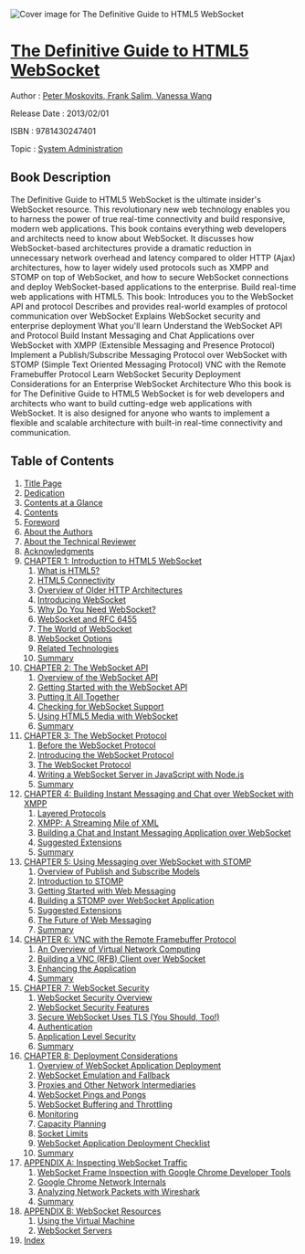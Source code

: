 ![Cover image for The Definitive Guide to HTML5 WebSocket](https://imgdetail.ebookreading.net/cover/cover/system_admin/EB9781430247401.jpg)

[The Definitive Guide to HTML5 WebSocket](https://ebookreading.net/view/book/The+Definitive+Guide+to+HTML5+WebSocket-EB9781430247401_1.html "The Definitive Guide to HTML5 WebSocket")
====================================================================================================================

Author : [Peter Moskovits](https://ebookreading.net/search/author/Peter+Moskovits),[ Frank Salim](https://ebookreading.net/search/author/+Frank+Salim),[ Vanessa Wang](https://ebookreading.net/search/author/+Vanessa+Wang)

Release Date : 2013/02/01

ISBN : 9781430247401

Topic : [System Administration](https://ebookreading.net/search/category/system-administration)

Book Description
-----------------

The Definitive Guide to HTML5 WebSocket is the ultimate insider's WebSocket resource. This revolutionary new web technology enables you to harness the power of true real-time connectivity and build responsive, modern web applications.
This book contains everything web developers and architects need to know about WebSocket. It discusses how WebSocket-based architectures provide a dramatic reduction in unnecessary network overhead and latency compared to older HTTP (Ajax) architectures, how to layer widely used protocols such as XMPP and STOMP on top of WebSocket, and how to secure WebSocket connections and deploy WebSocket-based applications to the enterprise. Build real-time web applications with HTML5.
This book:
Introduces you to the WebSocket API and protocol
Describes and provides real-world examples of protocol communication over WebSocket
Explains WebSocket security and enterprise deployment
What you'll learn
Understand the WebSocket API and Protocol
Build Instant Messaging and Chat Applications over WebSocket with XMPP (Extensible Messaging and Presence Protocol)
Implement a Publish/Subscribe Messaging Protocol over WebSocket with STOMP (Simple Text Oriented Messaging Protocol)
VNC with the Remote Framebuffer Protocol
Learn WebSocket Security Deployment Considerations for an Enterprise WebSocket Architecture
Who this book is for
The Definitive Guide to HTML5 WebSocket is for web developers and architects who want to build cutting-edge web applications with WebSocket. It is also designed for anyone who wants to implement a flexible and scalable architecture with built-in real-time connectivity and communication.
              
Table of Contents
-----------------

1. [Title Page](https://ebookreading.net/view/book/The+Definitive+Guide+to+HTML5+WebSocket-EB9781430247401_2.html)
1. [Dedication](https://ebookreading.net/view/book/The+Definitive+Guide+to+HTML5+WebSocket-EB9781430247401_4.html)
1. [Contents at a Glance](https://ebookreading.net/view/book/The+Definitive+Guide+to+HTML5+WebSocket-EB9781430247401_5.html)
1. [Contents](https://ebookreading.net/view/book/The+Definitive+Guide+to+HTML5+WebSocket-EB9781430247401_6.html)
1. [Foreword](https://ebookreading.net/view/book/The+Definitive+Guide+to+HTML5+WebSocket-EB9781430247401_7.html)
1. [About the Authors](https://ebookreading.net/view/book/The+Definitive+Guide+to+HTML5+WebSocket-EB9781430247401_8.html)
1. [About the Technical Reviewer](https://ebookreading.net/view/book/The+Definitive+Guide+to+HTML5+WebSocket-EB9781430247401_9.html)
1. [Acknowledgments](https://ebookreading.net/view/book/The+Definitive+Guide+to+HTML5+WebSocket-EB9781430247401_10.html)
1. [CHAPTER 1: Introduction to HTML5 WebSocket](https://ebookreading.net/view/book/The+Definitive+Guide+to+HTML5+WebSocket-EB9781430247401_11.html)
    1. [What is HTML5?](https://ebookreading.net/view/book/The+Definitive+Guide+to+HTML5+WebSocket-EB9781430247401_11.html#Sec1)
    1. [HTML5 Connectivity](https://ebookreading.net/view/book/The+Definitive+Guide+to+HTML5+WebSocket-EB9781430247401_11.html#Sec2)
    1. [Overview of Older HTTP Architectures](https://ebookreading.net/view/book/The+Definitive+Guide+to+HTML5+WebSocket-EB9781430247401_11.html#Sec3)
    1. [Introducing WebSocket](https://ebookreading.net/view/book/The+Definitive+Guide+to+HTML5+WebSocket-EB9781430247401_11.html#Sec6)
    1. [Why Do You Need WebSocket?](https://ebookreading.net/view/book/The+Definitive+Guide+to+HTML5+WebSocket-EB9781430247401_11.html#Sec7)
    1. [WebSocket and RFC 6455](https://ebookreading.net/view/book/The+Definitive+Guide+to+HTML5+WebSocket-EB9781430247401_11.html#Sec13)
    1. [The World of WebSocket](https://ebookreading.net/view/book/The+Definitive+Guide+to+HTML5+WebSocket-EB9781430247401_11.html#Sec14)
    1. [WebSocket Options](https://ebookreading.net/view/book/The+Definitive+Guide+to+HTML5+WebSocket-EB9781430247401_11.html#Sec15)
    1. [Related Technologies](https://ebookreading.net/view/book/The+Definitive+Guide+to+HTML5+WebSocket-EB9781430247401_11.html#Sec18)
    1. [Summary](https://ebookreading.net/view/book/The+Definitive+Guide+to+HTML5+WebSocket-EB9781430247401_11.html#Sec22)
1. [CHAPTER 2: The WebSocket API](https://ebookreading.net/view/book/The+Definitive+Guide+to+HTML5+WebSocket-EB9781430247401_12.html)
    1. [Overview of the WebSocket API](https://ebookreading.net/view/book/The+Definitive+Guide+to+HTML5+WebSocket-EB9781430247401_12.html#Sec1)
    1. [Getting Started with the WebSocket API](https://ebookreading.net/view/book/The+Definitive+Guide+to+HTML5+WebSocket-EB9781430247401_12.html#Sec2)
    1. [Putting It All Together](https://ebookreading.net/view/book/The+Definitive+Guide+to+HTML5+WebSocket-EB9781430247401_12.html#Sec16)
    1. [Checking for WebSocket Support](https://ebookreading.net/view/book/The+Definitive+Guide+to+HTML5+WebSocket-EB9781430247401_12.html#Sec17)
    1. [Using HTML5 Media with WebSocket](https://ebookreading.net/view/book/The+Definitive+Guide+to+HTML5+WebSocket-EB9781430247401_12.html#Sec18)
    1. [Summary](https://ebookreading.net/view/book/The+Definitive+Guide+to+HTML5+WebSocket-EB9781430247401_12.html#Sec19)
1. [CHAPTER 3: The WebSocket Protocol](https://ebookreading.net/view/book/The+Definitive+Guide+to+HTML5+WebSocket-EB9781430247401_13.html)
    1. [Before the WebSocket Protocol](https://ebookreading.net/view/book/The+Definitive+Guide+to+HTML5+WebSocket-EB9781430247401_13.html#Sec1)
    1. [Introducing the WebSocket Protocol](https://ebookreading.net/view/book/The+Definitive+Guide+to+HTML5+WebSocket-EB9781430247401_13.html#Sec4)
    1. [The WebSocket Protocol](https://ebookreading.net/view/book/The+Definitive+Guide+to+HTML5+WebSocket-EB9781430247401_13.html#Sec7)
    1. [Writing a WebSocket Server in JavaScript with Node.js](https://ebookreading.net/view/book/The+Definitive+Guide+to+HTML5+WebSocket-EB9781430247401_13.html#Sec19)
    1. [Summary](https://ebookreading.net/view/book/The+Definitive+Guide+to+HTML5+WebSocket-EB9781430247401_13.html#Sec24)
1. [CHAPTER 4: Building Instant Messaging and Chat over WebSocket with XMPP](https://ebookreading.net/view/book/The+Definitive+Guide+to+HTML5+WebSocket-EB9781430247401_14.html)
    1. [Layered Protocols](https://ebookreading.net/view/book/The+Definitive+Guide+to+HTML5+WebSocket-EB9781430247401_14.html#Sec1)
    1. [XMPP: A Streaming Mile of XML](https://ebookreading.net/view/book/The+Definitive+Guide+to+HTML5+WebSocket-EB9781430247401_14.html#Sec2)
    1. [Building a Chat and Instant Messaging Application over WebSocket](https://ebookreading.net/view/book/The+Definitive+Guide+to+HTML5+WebSocket-EB9781430247401_14.html#Sec7)
    1. [Suggested Extensions](https://ebookreading.net/view/book/The+Definitive+Guide+to+HTML5+WebSocket-EB9781430247401_14.html#Sec16)
    1. [Summary](https://ebookreading.net/view/book/The+Definitive+Guide+to+HTML5+WebSocket-EB9781430247401_14.html#Sec20)
1. [CHAPTER 5: Using Messaging over WebSocket with STOMP](https://ebookreading.net/view/book/The+Definitive+Guide+to+HTML5+WebSocket-EB9781430247401_15.html)
    1. [Overview of Publish and Subscribe Models](https://ebookreading.net/view/book/The+Definitive+Guide+to+HTML5+WebSocket-EB9781430247401_15.html#Sec1)
    1. [Introduction to STOMP](https://ebookreading.net/view/book/The+Definitive+Guide+to+HTML5+WebSocket-EB9781430247401_15.html#Sec2)
    1. [Getting Started with Web Messaging](https://ebookreading.net/view/book/The+Definitive+Guide+to+HTML5+WebSocket-EB9781430247401_15.html#Sec3)
    1. [Building a STOMP over WebSocket Application](https://ebookreading.net/view/book/The+Definitive+Guide+to+HTML5+WebSocket-EB9781430247401_15.html#Sec6)
    1. [Suggested Extensions](https://ebookreading.net/view/book/The+Definitive+Guide+to+HTML5+WebSocket-EB9781430247401_15.html#Sec12)
    1. [The Future of Web Messaging](https://ebookreading.net/view/book/The+Definitive+Guide+to+HTML5+WebSocket-EB9781430247401_15.html#Sec13)
    1. [Summary](https://ebookreading.net/view/book/The+Definitive+Guide+to+HTML5+WebSocket-EB9781430247401_15.html#Sec14)
1. [CHAPTER 6: VNC with the Remote Framebuffer Protocol](https://ebookreading.net/view/book/The+Definitive+Guide+to+HTML5+WebSocket-EB9781430247401_16.html)
    1. [An Overview of Virtual Network Computing](https://ebookreading.net/view/book/The+Definitive+Guide+to+HTML5+WebSocket-EB9781430247401_16.html#Sec1)
    1. [Building a VNC (RFB) Client over WebSocket](https://ebookreading.net/view/book/The+Definitive+Guide+to+HTML5+WebSocket-EB9781430247401_16.html#Sec5)
    1. [Enhancing the Application](https://ebookreading.net/view/book/The+Definitive+Guide+to+HTML5+WebSocket-EB9781430247401_16.html#Sec21)
    1. [Summary](https://ebookreading.net/view/book/The+Definitive+Guide+to+HTML5+WebSocket-EB9781430247401_16.html#Sec22)
1. [CHAPTER 7: WebSocket Security](https://ebookreading.net/view/book/The+Definitive+Guide+to+HTML5+WebSocket-EB9781430247401_17.html)
    1. [WebSocket Security Overview](https://ebookreading.net/view/book/The+Definitive+Guide+to+HTML5+WebSocket-EB9781430247401_17.html#Sec1)
    1. [WebSocket Security Features](https://ebookreading.net/view/book/The+Definitive+Guide+to+HTML5+WebSocket-EB9781430247401_17.html#Sec2)
    1. [Secure WebSocket Uses TLS (You Should, Too!)](https://ebookreading.net/view/book/The+Definitive+Guide+to+HTML5+WebSocket-EB9781430247401_17.html#Sec11)
    1. [Authentication](https://ebookreading.net/view/book/The+Definitive+Guide+to+HTML5+WebSocket-EB9781430247401_17.html#Sec12)
    1. [Application Level Security](https://ebookreading.net/view/book/The+Definitive+Guide+to+HTML5+WebSocket-EB9781430247401_17.html#Sec13)
    1. [Summary](https://ebookreading.net/view/book/The+Definitive+Guide+to+HTML5+WebSocket-EB9781430247401_17.html#Sec16)
1. [CHAPTER 8: Deployment Considerations](https://ebookreading.net/view/book/The+Definitive+Guide+to+HTML5+WebSocket-EB9781430247401_18.html)
    1. [Overview of WebSocket Application Deployment](https://ebookreading.net/view/book/The+Definitive+Guide+to+HTML5+WebSocket-EB9781430247401_18.html#Sec1)
    1. [WebSocket Emulation and Fallback](https://ebookreading.net/view/book/The+Definitive+Guide+to+HTML5+WebSocket-EB9781430247401_18.html#Sec2)
    1. [Proxies and Other Network Intermediaries](https://ebookreading.net/view/book/The+Definitive+Guide+to+HTML5+WebSocket-EB9781430247401_18.html#Sec6)
    1. [WebSocket Pings and Pongs](https://ebookreading.net/view/book/The+Definitive+Guide+to+HTML5+WebSocket-EB9781430247401_18.html#Sec10)
    1. [WebSocket Buffering and Throttling](https://ebookreading.net/view/book/The+Definitive+Guide+to+HTML5+WebSocket-EB9781430247401_18.html#Sec11)
    1. [Monitoring](https://ebookreading.net/view/book/The+Definitive+Guide+to+HTML5+WebSocket-EB9781430247401_18.html#Sec12)
    1. [Capacity Planning](https://ebookreading.net/view/book/The+Definitive+Guide+to+HTML5+WebSocket-EB9781430247401_18.html#Sec13)
    1. [Socket Limits](https://ebookreading.net/view/book/The+Definitive+Guide+to+HTML5+WebSocket-EB9781430247401_18.html#Sec14)
    1. [WebSocket Application Deployment Checklist](https://ebookreading.net/view/book/The+Definitive+Guide+to+HTML5+WebSocket-EB9781430247401_18.html#Sec15)
    1. [Summary](https://ebookreading.net/view/book/The+Definitive+Guide+to+HTML5+WebSocket-EB9781430247401_18.html#Sec16)
1. [APPENDIX A: Inspecting WebSocket Traffic](https://ebookreading.net/view/book/The+Definitive+Guide+to+HTML5+WebSocket-EB9781430247401_19.html)
    1. [WebSocket Frame Inspection with Google Chrome Developer Tools](https://ebookreading.net/view/book/The+Definitive+Guide+to+HTML5+WebSocket-EB9781430247401_19.html#Sec1)
    1. [Google Chrome Network Internals](https://ebookreading.net/view/book/The+Definitive+Guide+to+HTML5+WebSocket-EB9781430247401_19.html#Sec2)
    1. [Analyzing Network Packets with Wireshark](https://ebookreading.net/view/book/The+Definitive+Guide+to+HTML5+WebSocket-EB9781430247401_19.html#Sec3)
    1. [Summary](https://ebookreading.net/view/book/The+Definitive+Guide+to+HTML5+WebSocket-EB9781430247401_19.html#Sec4)
1. [APPENDIX B: WebSocket Resources](https://ebookreading.net/view/book/The+Definitive+Guide+to+HTML5+WebSocket-EB9781430247401_20.html)
    1. [Using the Virtual Machine](https://ebookreading.net/view/book/The+Definitive+Guide+to+HTML5+WebSocket-EB9781430247401_20.html#Sec1)
    1. [WebSocket Servers](https://ebookreading.net/view/book/The+Definitive+Guide+to+HTML5+WebSocket-EB9781430247401_20.html#Sec2)
1. [Index](https://ebookreading.net/view/book/The+Definitive+Guide+to+HTML5+WebSocket-EB9781430247401_21.html)
